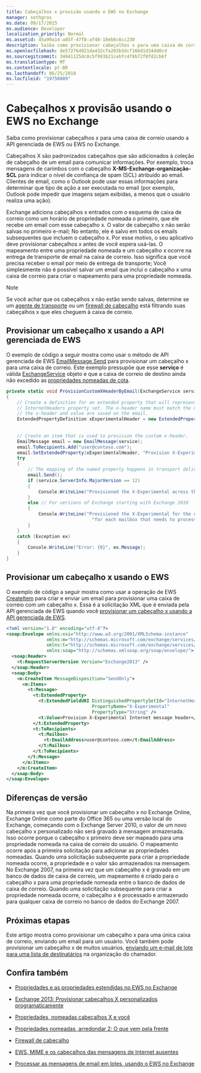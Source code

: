 ```yaml
---
title: Cabeçalhos x provisão usando o EWS no Exchange
manager: sethgros
ms.date: 09/17/2015
ms.audience: Developer
localization_priority: Normal
ms.assetid: 45a99a14-a85f-47f8-af48-18eb6c6cc230
description: Saiba como provisionar cabeçalhos x para uma caixa de correio usando a API gerenciada de EWS ou EWS no Exchange.
ms.openlocfilehash: de572764921da432cfa203b3dcf166d1d34dd0cd
ms.sourcegitcommit: 34041125dc8c5f993b21cebfc4f8b72f0fd2cb6f
ms.translationtype: MT
ms.contentlocale: pt-BR
ms.lasthandoff: 06/25/2018
ms.locfileid: "19750809"
---
```

# <a name="provision-x-headers-by-using-ews-in-exchange"></a>Cabeçalhos x provisão usando o EWS no Exchange

Saiba como provisionar cabeçalhos x para uma caixa de correio usando a API gerenciada de EWS ou EWS no Exchange.
  
Cabeçalhos X são padronizados cabeçalhos que são adicionados à coleção de cabeçalho de um email para comunicar informações. Por exemplo, troca mensagens de carimbos com o cabeçalho **X-MS-Exchange-organização-SCL** para indicar o nível de confiança de spam (SCL) atribuído ao email. Clientes de email, como o Outlook pode usar essas informações para determinar que tipo de ação a ser executada no email (por exemplo, Outlook pode impedir que imagens sejam exibidas, a menos que o usuário realiza uma ação). 
  
Exchange adiciona cabeçalhos x entrados com o esquema de caixa de correio como um horário de propriedade nomeada o primeiro, que ele recebe um email com esse cabeçalho x. O valor de cabeçalho x não serão salvas no primeiro e-mail; No entanto, ele é salvo em todos os emails subsequentes que incluem o cabeçalho x. Por esse motivo, o seu aplicativo deve provisionar cabeçalhos x antes de você espera usá-las. O mapeamento entre uma propriedade nomeada e um cabeçalho x ocorre na entrega de transporte de email na caixa de correio. Isso significa que você precisa receber o email por meio de entrega de transporte; Você simplesmente não é possível salvar um email que inclui o cabeçalho x uma caixa de correio para criar o mapeamento para uma propriedade nomeada.
  
> [!NOTE]
> Se você achar que os cabeçalhos x não estão sendo salvas, determine se um [agente de transporte](http://code.msdn.microsoft.com/Exchange-2013-Build-an-32f62f5a) ou um [firewall de cabeçalho](http://technet.microsoft.com/en-us/library/bb232136%28v=exchg.150%29.aspx) está filtrando suas cabeçalhos x que eles cheguem à caixa de correio. 
  
## <a name="provision-an-x-header-by-using-the-ews-managed-api"></a>Provisionar um cabeçalho x usando a API gerenciada de EWS
<a name="bk_example1"> </a>

O exemplo de código a seguir mostra como usar o método de API gerenciada de EWS [EmailMessage.Send](http://msdn.microsoft.com/en-us/library/office/microsoft.exchange.webservices.data.emailmessage.send%28v=exchg.80%29.aspx) para provisionar um cabeçalho x para uma caixa de correio. Este exemplo pressupõe que esse **serviço** é válida [ExchangeService](http://msdn.microsoft.com/en-us/library/microsoft.exchange.webservices.data.exchangeservice%28v=exchg.80%29.aspx) objeto e que a caixa de correio de destino ainda não excedido as [propriedades nomeadas de cota](http://technet.microsoft.com/en-us/library/bb851492%28v=EXCHG.80%29.aspx).
  
```cs
private static void ProvisionCustomXHeaderByEmail(ExchangeService service)
{
    // Create a definition for an extended property that will represent a custom x-header. X-headers must be created in the
    // InternetHeaders property set. The x-header name must match the name of the x-header sent in the subsequent emails so
    // the x-header and value are saved on the email.
    ExtendedPropertyDefinition xExperimentalHeader = new ExtendedPropertyDefinition(DefaultExtendedPropertySet.InternetHeaders,
                                                                                            "X-Experimental",
                                                                                            MapiPropertyType.String);
    // Create an item that is used to provision the custom x-header.
    EmailMessage email = new EmailMessage(service);
    email.ToRecipients.Add("user@contoso.com");
    email.SetExtendedProperty(xExperimentalHeader, "Provision X-Experimental Internet message header");
    try
    {
        // The mapping of the named property happens in transport delivery.
        email.Send();
        if (service.ServerInfo.MajorVersion == 12)
        {
            Console.WriteLine("Provisioned the X-Experimental across the mailbox database that hosts the user's mailbox.");
        }
        else // For versions of Exchange starting with Exchange 2010
        {
            Console.WriteLine("Provisioned the X-Experimental for the user's mailbox. You will need to run this " +
                                "for each mailbox that needs to process this x-header.");
        }
    }
    catch (Exception ex)
    {
        Console.WriteLine("Error: {0}", ex.Message);
    }
}
```

## <a name="provision-an-x-header-by-using-ews"></a>Provisionar um cabeçalho x usando o EWS
<a name="bk_example1"> </a>

O exemplo de código a seguir mostra como usar a operação de EWS [CreateItem](http://msdn.microsoft.com/library/78a52120-f1d0-4ed7-8748-436e554f75b6%28Office.15%29.aspx) para criar e enviar um email para provisionar uma caixa de correio com um cabeçalho x. Essa é a solicitação XML que é enviada pela API gerenciada de EWS quando você [provisionar um cabeçalho x usando a API gerenciada de EWS](#bk_example1).
  
```XML
<?xml version="1.0" encoding="utf-8"?>
<soap:Envelope xmlns:xsi="http://www.w3.org/2001/XMLSchema-instance"
               xmlns:m="http://schemas.microsoft.com/exchange/services/2006/messages"
               xmlns:t="http://schemas.microsoft.com/exchange/services/2006/types"
               xmlns:soap="http://schemas.xmlsoap.org/soap/envelope/">
  <soap:Header>
    <t:RequestServerVersion Version="Exchange2013" />
  </soap:Header>
  <soap:Body>
    <m:CreateItem MessageDisposition="SendOnly">
      <m:Items>
        <t:Message>
          <t:ExtendedProperty>
            <t:ExtendedFieldURI DistinguishedPropertySetId="InternetHeaders"
                                PropertyName="X-Experimental"
                                PropertyType="String" />
            <t:Value>Provision X-Experimental Internet message header</t:Value>
          </t:ExtendedProperty>
          <t:ToRecipients>
            <t:Mailbox>
              <t:EmailAddress>user@contoso.com</t:EmailAddress>
            </t:Mailbox>
          </t:ToRecipients>
        </t:Message>
      </m:Items>
    </m:CreateItem>
  </soap:Body>
</soap:Envelope>

```

## <a name="version-differences"></a>Diferenças de versão
<a name="bk_example1"> </a>

Na primeira vez que você provisionar um cabeçalho x no Exchange Online, Exchange Online como parte do Office 365 ou uma versão local do Exchange, começando com o Exchange Server 2010, o valor de um novo cabeçalho x personalizado não será gravado à mensagem armazenada. Isso ocorre porque o cabeçalho x primeiro deve ser mapeado para uma propriedade nomeada na caixa de correio do usuário. O mapeamento ocorre após a primeira solicitação para adicionar as propriedades nomeadas. Quando uma solicitação subsequente para criar a propriedade nomeada ocorre, a propriedade e o valor são armazenados na mensagem. No Exchange 2007, na primeira vez que um cabeçalho x é gravado em um banco de dados de caixa de correio, um mapeamento é criado para o cabeçalho x para uma propriedade nomeada entre o banco de dados de caixa de correio. Quando uma solicitação subsequente para criar a propriedade nomeada ocorre, o cabeçalho x é processado e armazenado para qualquer caixa de correio no banco de dados do Exchange 2007.
  
## <a name="next-steps"></a>Próximas etapas
<a name="bk_example1"> </a>

Este artigo mostra como provisionar um cabeçalho x para uma única caixa de correio, enviando um email para um usuário. Você também pode provisionar um cabeçalho x de muitos usuários, [enviando um e-mail de lote para uma lista de destinatários](how-to-process-email-messages-in-batches-by-using-ews-in-exchange.md) na organização do chamador. 
  
## <a name="see-also"></a>Confira também


- [Propriedades e as propriedades estendidas no EWS no Exchange](properties-and-extended-properties-in-ews-in-exchange.md)
    
- [Exchange 2013: Provisionar cabeçalhos X personalizados programaticamente](http://code.msdn.microsoft.com/exchange/Exchange-2013-Provision-d4ef5719)
    
- [Propriedades, nomeadas cabeçalhos X e você](http://blogs.technet.com/b/exchange/archive/2009/04/06/3407221.aspx)
    
- [Propriedades nomeadas, arredondar 2: O que vem pela frente](http://blogs.technet.com/b/exchange/archive/2009/06/12/3407672.aspx)
    
- [Firewall de cabeçalho](http://technet.microsoft.com/en-us/library/bb232136%28v=exchg.150%29.aspx)
    
- [EWS, MIME e os cabeçalhos das mensagens de Internet ausentes](http://msdn.microsoft.com/library/office/hh545614%28v=exchg.140%29.aspx)
    
- [Processar as mensagens de email em lotes, usando o EWS no Exchange](how-to-process-email-messages-in-batches-by-using-ews-in-exchange.md)
    

